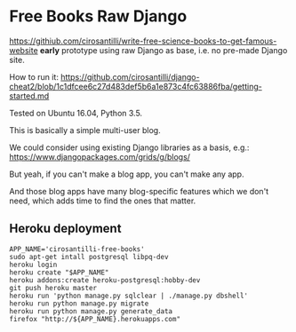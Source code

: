 # Free Books Raw Django

<https://githiub.com/cirosantilli/write-free-science-books-to-get-famous-website> **early** prototype using raw Django as base, i.e. no pre-made Django site.

How to run it: <https://github.com/cirosantilli/django-cheat2/blob/1c1dfcee6c27d483def5b6a1e873c4fc63886fba/getting-started.md>

Tested on Ubuntu 16.04, Python 3.5.

This is basically a simple multi-user blog.

We could consider using existing Django libraries as a basis, e.g.: <https://www.djangopackages.com/grids/g/blogs/>

But yeah, if you can't make a blog app, you can't make any app.

And those blog apps have many blog-specific features which we don't need, which adds time to find the ones that matter.

## Heroku deployment

    APP_NAME='cirosantilli-free-books'
    sudo apt-get intall postgresql libpq-dev
    heroku login
    heroku create "$APP_NAME"
    heroku addons:create heroku-postgresql:hobby-dev
    git push heroku master
    heroku run 'python manage.py sqlclear | ./manage.py dbshell'
    heroku run python manage.py migrate
    heroku run python manage.py generate_data
    firefox "http://${APP_NAME}.herokuapps.com"
